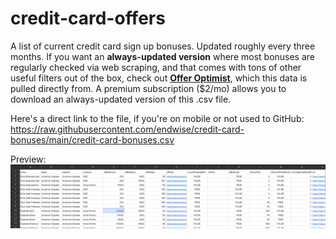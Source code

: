 # credit-card-offers
A list of current credit card sign up bonuses. Updated roughly every three months. If you want an **always-updated version** where most bonuses are regularly checked via web scraping, and that comes with tons of other useful filters out of the box, check out **[Offer Optimist](https://offeroptimist.com)**, which this data is pulled directly from. A premium subscription ($2/mo) allows you to download an always-updated version of this .csv file.

Here's a direct link to the file, if you're on mobile or not used to GitHub: https://raw.githubusercontent.com/endwise/credit-card-bonuses/main/credit-card-bonuses.csv

Preview:
![download.png](./download.png)
